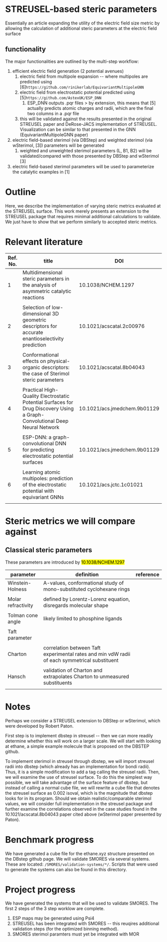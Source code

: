 # STREUSEL-based steric parameters
Essentially an article expanding the utility of the electric field size metric by allowing the calculation of additional steric
parameters at the electric field surface

## functionality
The major functionalities are outlined by the multi-step workflow:
1. efficient electric field generation (2 potential avenues)
	1. electric field from multipole expansion -- where multipoles are predicted using [6]`https://github.com/rinikerlab/EquivariantMultipoleGNN`
	2. electric field from electrostatic potential predicted using [5]`https://github.com/AstexUK/ESP_DNN`
        1. ESP_DNN outputs .pqr files > by extension, this means that [5] actually predicts atomic charges and radii, which are the final two columns in a .pqr file
    3. this will be validated against the results presented in the original STREUSEL paper and DeRose-JACS implementation of STREUSEL. Visualization can be similar to that presented in the GNN (EquivariantMultipoleGNN paper)
2. electric field-based sterimol (via DBStep) and weighted sterimol (via wSterimol, [3]) parameters will be generated
	1. weighted and unweighted sterimol parameters (L, B1, B2) will be validated/compared with those presented by DBStep and wSterimol [3]
3. electric field-based sterimol parameters will be used to parameterize the catalytic examples in [1]



# Outline
Here, we describe the implementation of varying steric metrics evaluated at the STREUSEL surface. This work merely presents an
extension to the STREUSEL package that requires minimal additional calculations to validate. We just have to show that we
perform similarly to accepted steric metrics.

# Relevant literature
| Ref. No. | title | DOI |
| -------- | ----- | --- |
| 1 | Multidimensional steric parameters in the analysis of asymmetric catalytic reactions | 10.1038/NCHEM.1297 |
| | | |
| 2 | Selection of low-dimensional 3D geometric descriptors for accurate enantioselectivity prediction | 10.1021/acscatal.2c00976 |
| | | |
| 3 | Conformational effects on physical-organic descriptors: the case of Sterimol steric parameters | 10.1021/acscatal.8b04043 |
| | | |
| 4 | Practical High-Quality Electrostatic Potential Surfaces for Drug Discovery Using a Graph-Convolutional Deep Neural Network | 10.1021/acs.jmedchem.9b01129 |
| | | |
| 5 | ESP-DNN: a graph-convolutional DNN for predicting electrostatic potential surfaces | 10.1021/acs.jmedchem.9b01129 |
| | | |
| 6 | Learning atomic multipoles: prediction of the electrostatic potential with equivariant GNNs | 10.1021/acs.jctc.1c01021 |
| | | |


# Steric metrics we will compare against

## Classical steric parameters
These parameters are introduced by <mark>10.1038/NCHEM.1297</mark>

| parameter | definition | reference | 
| --------- | ---------- | --------- |
| Winstein-Holness | A-values, conformational study of mono-substituted cyclohexane rings | |
| | | |
| Molar refractivity | defined by Lorentz-Lorenz equation, disregards molecular shape | |
| | | |
| Tolman cone angle | likely limited to phosphine ligands | | 
| | | |
| Taft parameter | | |
| | | |
| Charton | correlation between Taft experimental rates and min vdW radii of each symmetrical substituent | |
| | | |
| Hansch | validation of Charton and extrapolates Charton to unmeasured substituents | |
| | | |

# Notes
Perhaps we consider a STREUSEL extension to DBStep or wSterimol, which were developed by Robert Paton.

First step is to implement dbstep in streusel -- then we can more readily determine whether this will work
on a larger scale. We will start with looking at ethane, a simple example molecule that is proposed on the 
DBSTEP github.

To implement sterimol in streusel through dbstep, we will import streusel radii into dbstep (which already
has an implementation for bondi radii). Thus, it is a simple modification to add a tag calling the streusel
radii.
Then, we will examine the use of streusel surface. To do this the simplest way possible, we will take
advantage of the surface feature of dbstep, but instead of calling a normal cube file, we will rewrite a cube
file that denotes the streusel surface as 0.002 isoval, which is the magnitude that dbstep looks for in its
program.
Should we obtain realistic/comparable sterimol values, we will consider full implementation in the streusel
package and further examine the correlations observed in the case studies found in the 10.1021/acscatal.8b04043
paper cited above (wSterimol paper presented by Paton).

# Benchmark progress
We have generated a cube file for the ethane.xyz structure presented on the DBstep github page.
We will validate SMORES via several systems. These are located:
`/SMORES/validation-systems/*/`. Scripts that were used to generate the systems can also be found in this
directory.

# Project progress
We have generated the systems that will be used to validate SMORES.
The first 2 steps of the 3 step worklow are complete.
1. ESP maps may be generated using Psi4
2. STREUSEL has been integrated with SMORES -- this reuqires additional validation steps (for the optimized
binning method).
3. SMORES sterimol paramters must yet be integrated with MOR 


